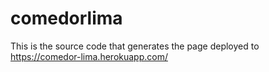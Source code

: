 # comedorlima

This is the source code that generates the page deployed to https://comedor-lima.herokuapp.com/
